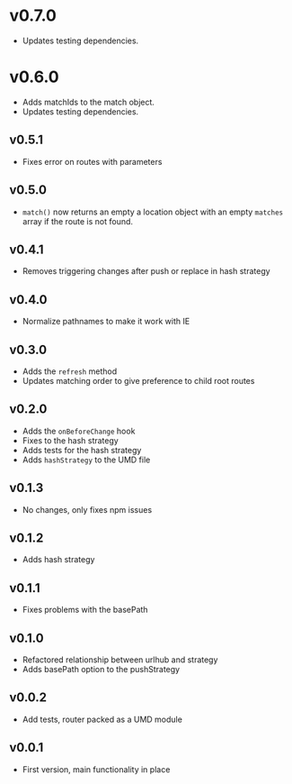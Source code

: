 # v0.7.0
* Updates testing dependencies.

# v0.6.0
* Adds matchIds to the match object.
* Updates testing dependencies.

## v0.5.1
* Fixes error on routes with parameters

## v0.5.0
* `match()` now returns an empty a location object with an empty `matches` array if the route is not found.

## v0.4.1
* Removes triggering changes after push or replace in hash strategy

## v0.4.0
* Normalize pathnames to make it work with IE

## v0.3.0
* Adds the `refresh` method
* Updates matching order to give preference to child root routes

## v0.2.0
* Adds the `onBeforeChange` hook
* Fixes to the hash strategy
* Adds tests for the hash strategy
* Adds `hashStrategy` to the UMD file

## v0.1.3
* No changes, only fixes npm issues

## v0.1.2
* Adds hash strategy

## v0.1.1
* Fixes problems with the basePath

## v0.1.0
* Refactored relationship between urlhub and strategy
* Adds basePath option to the pushStrategy

## v0.0.2
* Add tests, router packed as a UMD module

## v0.0.1
* First version, main functionality in place
